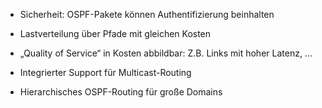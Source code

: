 - Sicherheit: OSPF-Pakete können Authentifizierung beinhalten

- Lastverteilung über Pfade mit gleichen Kosten

- „Quality of Service“ in Kosten abbildbar: Z.B. Links mit hoher Latenz, …

- Integrierter Support für Multicast-Routing

- Hierarchisches OSPF-Routing für große Domains